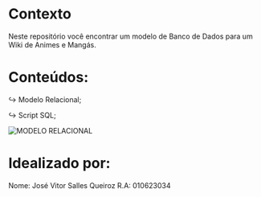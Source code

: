 # Contexto

Neste repositório você encontrar um modelo de Banco de Dados para um Wiki de Animes e Mangás.

# Conteúdos:
↪︎ Modelo Relacional;

↪︎ Script SQL;

![MODELO RELACIONAL](https://github.com/user-attachments/assets/384ad782-cce6-44ec-9697-79701a0b2dc9)

# Idealizado por:

Nome: José Vitor Salles Queiroz R.A: 010623034
